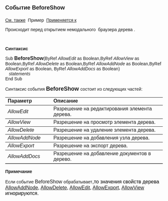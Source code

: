 <html>
<head>
<title>Системное событие BeforeShow</title>
<style type="text/css">
.auto-style1 {
	font-family: Arial;
}
.auto-style2 {
	color: #000000;
}
</style>
</head>

<body>

<p><strong><font size="4" face="Arial">Событие BeforeShow <br>
<br>
</font></strong><font face="Arial"><a href="../scriptstproced.html">См. 
также</a>&nbsp; Пример&nbsp;
<a href="../Functions/Astree.html">Применяется к</a></font></p>

<p class="label"><font face="Arial">Происходит перед открытием немодального&nbsp; 
браузера дерева .</font></p>

<p class="label">&nbsp;</p>
<p class="label"><font face="Arial"><b>Синтаксис</b></font></p>

<p><font face="Arial">Sub <strong><font size="4" face="Arial"><font size="3">
BeforeShow</font></font></strong>(ByRef <em>AllowEdit</em> as Boolean,ByRef <em>
AllowView</em> as Boolean,ByRef <em>AllowDelete</em> as Boolean,ByRef <em>
AllowAddNode</em> as Boolean,ByRef <em>AllowExport</em> as Boolean, ByRef <em>
AllowAddDocs</em> as Boolean)<br>
<em>&nbsp;&nbsp; statements</em><br>
End Sub</font></p>

<p><font face="Arial">Синтаксис события <strong><font size="4" face="Arial">BeforeShow
</font></strong>состоит из следующих частей:</font></p>

<table border="1" cellPadding="5" cols="2" frame="below" rules="rows">
<TBODY>
    <tr>
    <td class="label" width="29%"><font face="Arial"><b>Параметр</b></font></td>
    <td class="label" width="71%"><font face="Arial"><strong>Описание</strong></font></td>
    </tr>
  <tr>
    <td width="29%"><font face="Arial"><em>AllowEdit</em> </font></td>
    <td width="71%"><span class="auto-style1">Разрешение на редактирования 
	элемента дерева</span><font face="Arial">.</font></td>
  </tr>
  <tr>
    <td width="29%"><font face="Arial"><em>AllowView</em> </font></td>
    <td width="71%"><span class="auto-style1">Разрешение на просмотр элемента 
	дерева</span><font face="Arial">.</font></td>
  </tr>
  <tr>
    <td width="29%"><font face="Arial"><em>AllowDelete</em> </font></td>
    <td width="71%"><span class="auto-style1">Разрешение на удаление элемента 
	дерева</span><font face="Arial">.</font></td>
  </tr>
  <tr>
    <td width="29%"><font face="Arial"><em>AllowAddNode</em> </font></td>
    <td width="71%"><span class="auto-style1">Разрешение на добавления узла 
	дерева</span><font face="Arial">.</font></td>
  </tr>
    <tr>
    <td width="29%"><font face="Arial"><em>AllowExport</em> </font></td>
    <td width="71%"><span class="auto-style1">Разрешение на экспорт дерева</span><font face="Arial">.</font></td>
    </tr>
  <tr>
    <td width="29%"><font face="Arial"><em>AllowAddDocs</em> </font></td>
    <td width="71%"><span class="auto-style1">Разрешение на добавление 
	документов в дерево.</span></td>
  </tr>
</table>
<p><font face="Arial"><b>Примечание</b></font></p>
<p><font face="Arial">Если событие <font size="3" face="Arial">
BeforeShow </font>обрабатывает<font size="4" face="Arial">,<span class="auto-style2"><font size="3">то 
значения свойств дерева
<font face="Arial" size="3"><a
    href="../Functions/ASTree/AllowAddNode.html">AllowAddNode</a></font>,
<font face="Arial" size="3"><a
    href="../Functions/ASTree/AllowDelete.html">AllowDelete</a>, <font face="Arial">
<a href="../Functions/ASTree/AllowEdit.html">
	AllowEdit</a>, <font face="Arial" size="3">
	<a href="../Functions/ASTREE/AllowExport.html">AllowExport</a>,
<a href="../Functions/ASTREE/AllowView.html"><font face="Arial">
	AllowView</font></a>&nbsp; игнорируются.</font></font></font></font></span></font></font></p>
</body>
</html>
